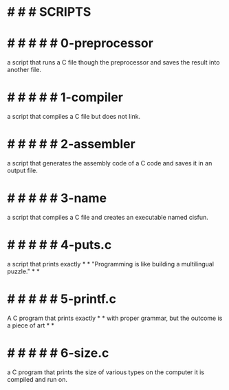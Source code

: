 # # # # SCRIPTS

# # # # # # 0-preprocessor
a script that runs a C file though the preprocessor and saves the result into another file.

# # # # # # 1-compiler
a script that compiles a C file but does not link.

# # # # # # 2-assembler
a script that generates the assembly code of a C code and saves it in an output file.

# # # # # # 3-name
a script that compiles a C file and creates an executable named cisfun.

# # # # # # 4-puts.c
a script that prints exactly * * "Programming is like building a multilingual puzzle." * *

# # # # # # 5-printf.c
A C program that prints exactly * * with proper grammar, but the outcome is a piece of art * *

# # # # # # 6-size.c
a C program that prints the size of various types on the computer it is compiled and run on.
